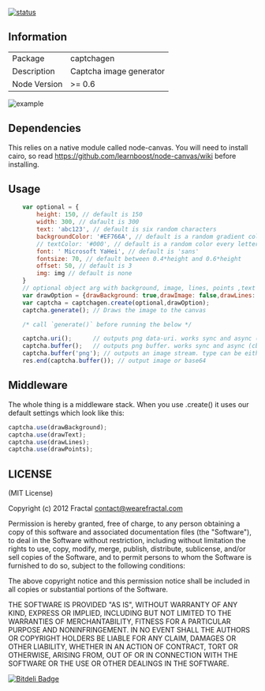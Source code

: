 [![status](https://travis-ci.org/wearefractal/captchagen.png?branch=master)](https://travis-ci.org/wearefractal/captchagen)

## Information

<table>
<tr> 
<td>Package</td><td>captchagen</td>
</tr>
<tr>
<td>Description</td>
<td>Captcha image generator</td>
</tr>
<tr>
<td>Node Version</td>
<td>>= 0.6</td>
</tr>
</table>

![example](http://7xrltq.com1.z0.glb.clouddn.com/captchagen1)


## Dependencies

This relies on a native module called node-canvas. You will need to install cairo, so read https://github.com/learnboost/node-canvas/wiki before installing.

## Usage

```javascript
	var optional = {
		height: 150, // default is 150
		width: 300, // dafault is 300
		text: 'abc123', // default is six random characters
		backgroundColor: '#EF766A', // default is a random gradient color
		// textColor: '#000', // default is a random color every letter
		font: ' Microsoft YaHei', // default is 'sans'
		fontsize: 70, // default between 0.4*height and 0.6*height
		offset: 50, // default is 3
		img: img // default is none
	}
	// optional object arg with background, image, lines, points ,text will always output.
	var drawOption = {drawBackground: true,drawImage: false,drawLines: true,drawPoints: true}; 
	var captcha = captchagen.create(optional,drawOption);
	captcha.generate(); // Draws the image to the canvas

	/* call `generate()` before running the below */

	captcha.uri();      // outputs png data-uri. works sync and async (cb is optional)
	captcha.buffer();   // outputs png buffer. works sync and async (cb is optional)
	captcha.buffer('png'); // outputs an image stream. type can be either png or jpeg (png is the default)
	res.end(captcha.buffer()); // output image or base64 
```

## Middleware

The whole thing is a middleware stack. When you use .create() it uses our default settings which look like this:

```javascript
captcha.use(drawBackground);
captcha.use(drawText);
captcha.use(drawLines);
captcha.use(drawPoints);
```


## LICENSE

(MIT License)

Copyright (c) 2012 Fractal <contact@wearefractal.com>

Permission is hereby granted, free of charge, to any person obtaining
a copy of this software and associated documentation files (the
"Software"), to deal in the Software without restriction, including
without limitation the rights to use, copy, modify, merge, publish,
distribute, sublicense, and/or sell copies of the Software, and to
permit persons to whom the Software is furnished to do so, subject to
the following conditions:

The above copyright notice and this permission notice shall be
included in all copies or substantial portions of the Software.

THE SOFTWARE IS PROVIDED "AS IS", WITHOUT WARRANTY OF ANY KIND,
EXPRESS OR IMPLIED, INCLUDING BUT NOT LIMITED TO THE WARRANTIES OF
MERCHANTABILITY, FITNESS FOR A PARTICULAR PURPOSE AND
NONINFRINGEMENT. IN NO EVENT SHALL THE AUTHORS OR COPYRIGHT HOLDERS BE
LIABLE FOR ANY CLAIM, DAMAGES OR OTHER LIABILITY, WHETHER IN AN ACTION
OF CONTRACT, TORT OR OTHERWISE, ARISING FROM, OUT OF OR IN CONNECTION
WITH THE SOFTWARE OR THE USE OR OTHER DEALINGS IN THE SOFTWARE.

[![Bitdeli Badge](https://d2weczhvl823v0.cloudfront.net/wearefractal/captchagen/trend.png)](https://bitdeli.com/free "Bitdeli Badge")

